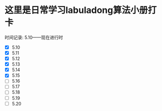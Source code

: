 # 这里是日常学习labuladong算法小册打卡

时间记录: 5.10——现在进行时

- [x] 5.10
- [x] 5.11
- [x] 5.12
- [x] 5.13
- [x] 5.14
- [x] 5.15
- [ ] 5.16
- [ ] 5.17
- [ ] 5.18
- [ ] 5.19
- [ ] 5.20
